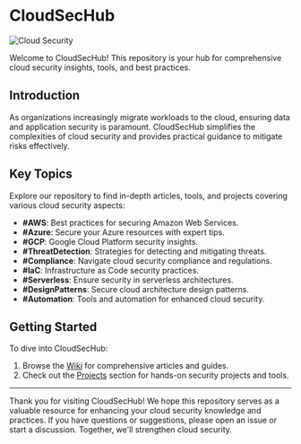 # CloudSecHub

![Cloud Security](https://github.com/NextGenSec/CloudSecurityHub/assets/143881320/b8318323-4e64-4221-8039-2647440bfb4d)

Welcome to CloudSecHub! This repository is your hub for comprehensive cloud security insights, tools, and best practices.

## Introduction

As organizations increasingly migrate workloads to the cloud, ensuring data and application security is paramount. CloudSecHub simplifies the complexities of cloud security and provides practical guidance to mitigate risks effectively.

## Key Topics

Explore our repository to find in-depth articles, tools, and projects covering various cloud security aspects:

- **#AWS**: Best practices for securing Amazon Web Services.
- **#Azure**: Secure your Azure resources with expert tips.
- **#GCP**: Google Cloud Platform security insights.
- **#ThreatDetection**: Strategies for detecting and mitigating threats.
- **#Compliance**: Navigate cloud security compliance and regulations.
- **#IaC**: Infrastructure as Code security practices.
- **#Serverless**: Ensure security in serverless architectures.
- **#DesignPatterns**: Secure cloud architecture design patterns.
- **#Automation**: Tools and automation for enhanced cloud security.

## Getting Started

To dive into CloudSecHub:

1. Browse the [Wiki](../../wiki) for comprehensive articles and guides.
2. Check out the [Projects](../../projects) section for hands-on security projects and tools.

---

Thank you for visiting CloudSecHub! We hope this repository serves as a valuable resource for enhancing your cloud security knowledge and practices. If you have questions or suggestions, please open an issue or start a discussion. Together, we'll strengthen cloud security.

